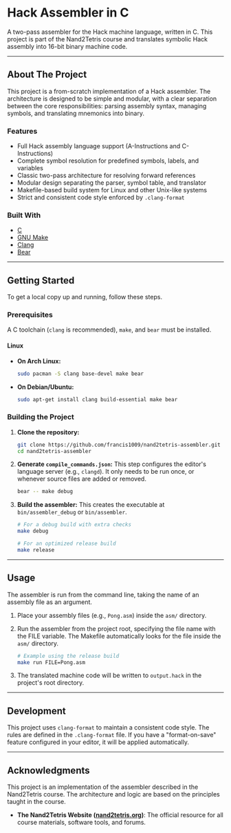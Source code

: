 # Hack Assembler in C

A two-pass assembler for the Hack machine language, written in C. This project is part of the Nand2Tetris course and translates symbolic Hack assembly into 16-bit binary machine code.

---

## About The Project

This project is a from-scratch implementation of a Hack assembler. The architecture is designed to be simple and modular, with a clear separation between the core responsibilities: parsing assembly syntax, managing symbols, and translating mnemonics into binary.

### Features

- Full Hack assembly language support (A-Instructions and C-Instructions)
- Complete symbol resolution for predefined symbols, labels, and variables
- Classic two-pass architecture for resolving forward references
- Modular design separating the parser, symbol table, and translator
- Makefile-based build system for Linux and other Unix-like systems
- Strict and consistent code style enforced by `.clang-format`

### Built With

- [C](<https://en.wikipedia.org/wiki/C_(programming_language)>)
- [GNU Make](https://www.gnu.org/software/make/)
- [Clang](https://clang.llvm.org/)
- [Bear](https://github.com/rizsotto/Bear)

---

## Getting Started

To get a local copy up and running, follow these steps.

### Prerequisites

A C toolchain (`clang` is recommended), `make`, and `bear` must be installed.

#### Linux

- **On Arch Linux:**
  ```sh
  sudo pacman -S clang base-devel make bear
  ```
- **On Debian/Ubuntu:**
  ```sh
  sudo apt-get install clang build-essential make bear
  ```

### Building the Project

1.  **Clone the repository:**

    ```sh
    git clone https://github.com/francis1009/nand2tetris-assembler.git
    cd nand2tetris-assembler
    ```

2.  **Generate `compile_commands.json`:**
    This step configures the editor's language server (e.g., `clangd`). It only needs to be run once, or whenever source files are added or removed.

    ```sh
    bear -- make debug
    ```

3.  **Build the assembler:**
    This creates the executable at `bin/assembler_debug` or `bin/assembler`.

    ```sh
    # For a debug build with extra checks
    make debug

    # For an optimized release build
    make release
    ```

---

## Usage

The assembler is run from the command line, taking the name of an assembly file as an argument.

1.  Place your assembly files (e.g., `Pong.asm`) inside the `asm/` directory.

2.  Run the assembler from the project root, specifying the file name with the FILE variable. The Makefile automatically looks for the file inside the `asm/` directory.

    ```sh
    # Example using the release build
    make run FILE=Pong.asm
    ```

3.  The translated machine code will be written to `output.hack` in the project's root directory.

---

## Development

This project uses `clang-format` to maintain a consistent code style. The rules are defined in the `.clang-format` file. If you have a "format-on-save" feature configured in your editor, it will be applied automatically.

---

## Acknowledgments

This project is an implementation of the assembler described in the Nand2Tetris course. The architecture and logic are based on the principles taught in the course.

- **The Nand2Tetris Website ([nand2tetris.org](https://www.nand2tetris.org/))**: The official resource for all course materials, software tools, and forums.

